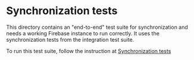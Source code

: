 # Synchronization tests

This directory contains an "end-to-end" test suite for synchronization and needs a working Firebase instance to run correctly. It uses the synchronization tests from the integration test suite.

To run this test suite, follow the instruction at [Synchronization tests]

[Synchronization tests]: /peridot/docs/ledger/testing.md#synchronization-tests
